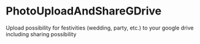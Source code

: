 # PhotoUploadAndShareGDrive
Upload possibility for festivities (wedding, party, etc.) to your google drive including sharing possibility
